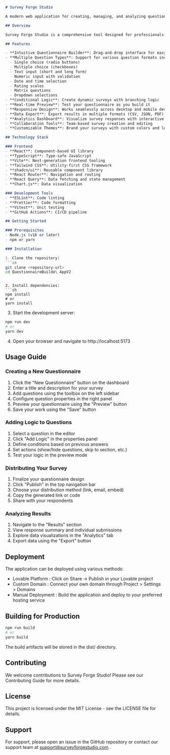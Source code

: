 
```markdown
# Survey Forge Studio

A modern web application for creating, managing, and analyzing questionnaires and surveys with an intuitive user interface.

## Overview

Survey Forge Studio is a comprehensive tool designed for professionals who need to create sophisticated questionnaires and collect data efficiently. Built with React and modern web technologies, it offers a seamless experience for survey creation, distribution, and analysis.

## Features

- **Intuitive Questionnaire Builder**: Drag-and-drop interface for easy survey creation
- **Multiple Question Types**: Support for various question formats including:
  - Single choice (radio buttons)
  - Multiple choice (checkboxes)
  - Text input (short and long form)
  - Numeric input with validation
  - Date and time selection
  - Rating scales
  - Matrix questions
  - Dropdown selections
- **Conditional Logic**: Create dynamic surveys with branching logic
- **Real-time Preview**: Test your questionnaire as you build it
- **Responsive Design**: Works seamlessly across desktop and mobile devices
- **Data Export**: Export results in multiple formats (CSV, JSON, PDF)
- **Analytics Dashboard**: Visualize survey responses with interactive charts
- **Collaboration Tools**: Team-based survey creation and editing
- **Customizable Themes**: Brand your surveys with custom colors and logos

## Technology Stack

### Frontend
- **React**: Component-based UI library
- **TypeScript**: Type-safe JavaScript
- **Vite**: Next-generation frontend tooling
- **Tailwind CSS**: Utility-first CSS framework
- **shadcn/ui**: Reusable component library
- **React Router**: Navigation and routing
- **React Query**: Data fetching and state management
- **Chart.js**: Data visualization

### Development Tools
- **ESLint**: Code linting
- **Prettier**: Code formatting
- **Vitest**: Unit testing
- **GitHub Actions**: CI/CD pipeline

## Getting Started

### Prerequisites
- Node.js (v16 or later)
- npm or yarn

### Installation

1. Clone the repository:
```sh
git clone <repository-url>
cd QuestionnaireBuilde\ AppV2
 ```
```

2. Install dependencies:
```sh
npm install
# or
yarn install
 ```

3. Start the development server:
```sh
npm run dev
# or
yarn dev
 ```

4. Open your browser and navigate to http://localhost:5173
## Usage Guide
### Creating a New Questionnaire
1. Click the "New Questionnaire" button on the dashboard
2. Enter a title and description for your survey
3. Add questions using the toolbox on the left sidebar
4. Configure question properties in the right panel
5. Preview your questionnaire using the "Preview" button
6. Save your work using the "Save" button
### Adding Logic to Questions
1. Select a question in the editor
2. Click "Add Logic" in the properties panel
3. Define conditions based on previous answers
4. Set actions (show/hide questions, skip to section, etc.)
5. Test your logic in the preview mode
### Distributing Your Survey
1. Finalize your questionnaire design
2. Click "Publish" in the top navigation bar
3. Choose your distribution method (link, email, embed)
4. Copy the generated link or code
5. Share with your respondents
### Analyzing Results
1. Navigate to the "Results" section
2. View response summary and individual submissions
3. Explore data visualizations in the "Analytics" tab
4. Export data using the "Export" button
## Deployment
The application can be deployed using various methods:

- Lovable Platform : Click on Share -> Publish in your Lovable project
- Custom Domain : Connect your own domain through Project > Settings > Domains
- Manual Deployment : Build the application and deploy to your preferred hosting service
## Building for Production
```sh
npm run build
# or
yarn build
 ```

The build artifacts will be stored in the dist/ directory.

## Contributing
We welcome contributions to Survey Forge Studio! Please see our Contributing Guide for more details.

## License
This project is licensed under the MIT License - see the LICENSE file for details.

## Support
For support, please open an issue in the GitHub repository or contact our support team at support@surveyforgestudio.com .


